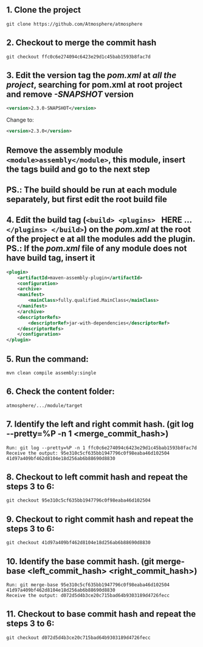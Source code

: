  ## 1. Clone the project 
    git clone https://github.com/Atmosphere/atmosphere

## 2. Checkout to merge the commit hash
    git checkout ffc0c6e274094c6423e29d1c45bab1593b8fac7d

## 3. Edit the version tag the _pom.xml_ at _all the project_, searching for pom.xml at root project and remove _-SNAPSHOT_ version

```xml
<version>2.3.0-SNAPSHOT</version>
``` 
Change to:
```xml
<version>2.3.0</version>
``` 
## Remove the assembly module ```<module>assembly</module>```, this module, insert the tags build and go to the next step

## PS.: The build should be run at each module separately, but first edit the root build file

## 4. Edit the build tag (```<build> <plugins> ```  HERE ... ```</plugins> </build>```) on the _pom.xml_ at the root of the project e at all the modules add the plugin. PS.: If the _pom.xml_ file of any module does not have build tag, insert it


```xml
<plugin>
	<artifactId>maven-assembly-plugin</artifactId> 
    <configuration> 
    <archive> 
    <manifest> 
        <mainClass>fully.qualified.MainClass</mainClass> 
    </manifest> 
    </archive> 
    <descriptorRefs> 
        <descriptorRef>jar-with-dependencies</descriptorRef> 
    </descriptorRefs> 
    </configuration> 
</plugin> 
``` 

## 5. Run the command:
    mvn clean compile assembly:single

## 6. Check the content folder: 
    atmosphere/.../module/target

## 7. Identify the left and right commit hash. (git log --pretty=%P -n 1 <merge_commit_hash>)
    Run: git log --pretty=%P -n 1 ffc0c6e274094c6423e29d1c45bab1593b8fac7d
    Receive the output: 95e310c5cf635bb1947796c0f98eaba46d102504 41d97a409bf462d8104e18d256ab6b88690d8830

## 8. Checkout to left commit hash and repeat the steps 3 to 6:
    git checkout 95e310c5cf635bb1947796c0f98eaba46d102504

## 9. Checkout to right commit hash and repeat the steps 3 to 6:
    git checkout 41d97a409bf462d8104e18d256ab6b88690d8830

## 10. Identify the base commit hash. (git merge-base <left_commit_hash> <right_commit_hash>)
    Run: git merge-base 95e310c5cf635bb1947796c0f98eaba46d102504 41d97a409bf462d8104e18d256ab6b88690d8830
    Receive the output: d072d5d4b3ce20c715bad64b9303189d4726fecc

## 11. Checkout to base commit hash and repeat the steps 3 to 6:
    git checkout d072d5d4b3ce20c715bad64b9303189d4726fecc



